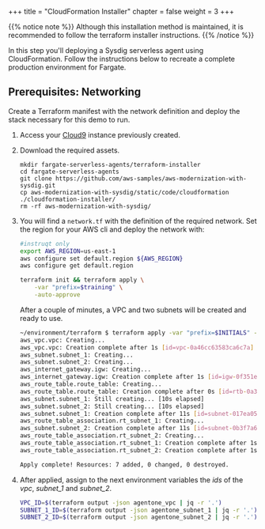 +++
title = "CloudFormation Installer"
chapter = false
weight = 3
+++

{{% notice note %}}
Although this installation method is maintained, it is recommended to follow
the terraform installer instructions.
{{% /notice %}}

In this step you'll deploying a Sysdig serverless agent using CloudFormation. 
Follow the instructions below to recreate a complete production environment for Fargate. 


## Prerequisites: Networking

Create a Terraform manifest with the network definition and deploy the stack necessary for this demo to run.

1. Access your [Cloud9](https://console.aws.amazon.com/cloud9/home/product) instance previously created.

2. Download the required assets.

   ```
   mkdir fargate-serverless-agents/terraform-installer
   cd fargate-serverless-agents
   git clone https://github.com/aws-samples/aws-modernization-with-sysdig.git
   cp aws-modernization-with-sysdig/static/code/cloudformation ./cloudformation-installer/
   rm -rf aws-modernization-with-sysdig/
   ```

3. You will find a `network.tf` with the definition of the required network.
   Set the region for your AWS cli and deploy the network with:

    ``` bash
    #instruqt only
    export AWS_REGION=us-east-1
    aws configure set default.region ${AWS_REGION}
    aws configure get default.region

    terraform init && terraform apply \
        -var "prefix=$training" \
        -auto-approve
    ```

    After a couple of minutes, a VPC and two subnets will be created and ready to use.

    ``` bash
    ~/environment/terraform $ terraform apply -var "prefix=$INITIALS" -auto-approve
    aws_vpc.vpc: Creating...
    aws_vpc.vpc: Creation complete after 1s [id=vpc-0a46cc63583ca6c7a]
    aws_subnet.subnet_1: Creating...
    aws_subnet.subnet_2: Creating...
    aws_internet_gateway.igw: Creating...
    aws_internet_gateway.igw: Creation complete after 1s [id=igw-0f351e2c21c9736a7]
    aws_route_table.route_table: Creating...
    aws_route_table.route_table: Creation complete after 0s [id=rtb-0a3e9957ec38d176f]
    aws_subnet.subnet_1: Still creating... [10s elapsed]
    aws_subnet.subnet_2: Still creating... [10s elapsed]
    aws_subnet.subnet_1: Creation complete after 11s [id=subnet-017ea05ec3289ae8f]
    aws_route_table_association.rt_subnet_1: Creating...
    aws_subnet.subnet_2: Creation complete after 11s [id=subnet-0b3f7a629452e07da]
    aws_route_table_association.rt_subnet_2: Creating...
    aws_route_table_association.rt_subnet_1: Creation complete after 1s [id=rtbassoc-00e87d29b3e806907]
    aws_route_table_association.rt_subnet_2: Creation complete after 1s [id=rtbassoc-01e38c9bfd7802db2]

    Apply complete! Resources: 7 added, 0 changed, 0 destroyed.
    ```

4. After applied, assign to the next environment variables the *ids* of the *vpc*, *subnet_1* and *subnet_2*.

    ``` bash
    VPC_ID=$(terraform output -json agentone_vpc | jq -r '.')
    SUBNET_1_ID=$(terraform output -json agentone_subnet_1 | jq -r '.')
    SUBNET_2_ID=$(terraform output -json agentone_subnet_2 | jq -r '.')
    
    ```
